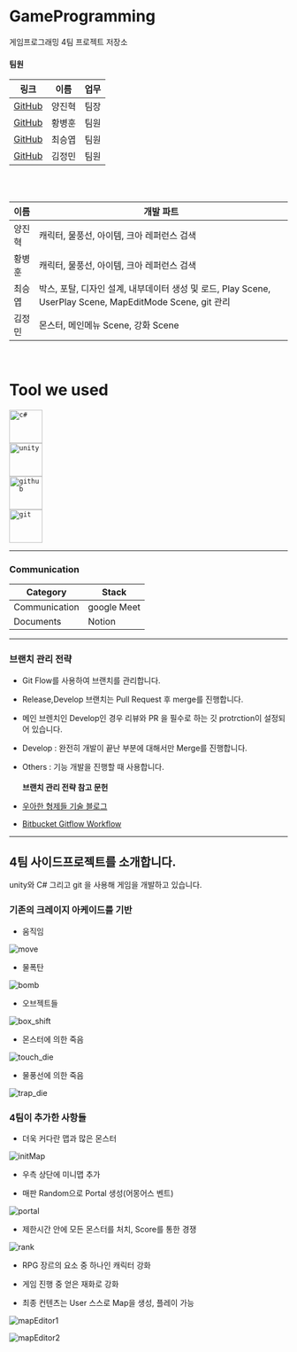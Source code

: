 <!-- Touched by HwangBBang -->

# GameProgramming

게임프로그래밍 4팀 프로젝트 저장소<br>

#### 팀원

| 링크                                       | 이름   | 업무 |
| ------------------------------------------ | ------ | ---- |
| [GitHub](https://github.com/YangJinHyeok)  | 양진혁 | 팀장 |
| [GitHub](https://github.com/HwangBBang)    | 황병훈 | 팀원 |
| [GitHub](https://github.com/seungyeobchoi) | 최승엽 | 팀원 |
| [GitHub](https://github.com/jmkim774)      | 김정민 | 팀원 |

<br><br>

| 이름   | 개발 파트                                                                                                 |
| ------ | --------------------------------------------------------------------------------------------------------- |
| 양진혁 | 캐릭터, 물풍선, 아이템, 크아 레퍼런스 검색                                                                |
| 황병훈 | 캐릭터, 물풍선, 아이템, 크아 레퍼런스 검색                                                                |
| 최승엽 | 박스, 포탈, 디자인 설계, 내부데이터 생성 및 로드, Play Scene, UserPlay Scene, MapEditMode Scene, git 관리 |
| 김정민 | 몬스터, 메인메뉴 Scene, 강화 Scene                                                                        |

<br>

# Tool we used

<code><img title="C#" alt="c#" width="60px" 
        src = "https://cdn.jsdelivr.net/gh/devicons/devicon/icons/csharp/csharp-line.svg" /> </code>
<code><img title="Unity" alt="unity" width="60px" 
        src="https://cdn.jsdelivr.net/gh/devicons/devicon/icons/unity/unity-original-wordmark.svg" /> </code>
<code><img title="GitHub" alt="github" width="60px" 
        src="https://cdn.jsdelivr.net/gh/devicons/devicon/icons/github/github-original-wordmark.svg"/> </code>
<code><img title="Git" alt="git" width="60px" 
        src="https://cdn.jsdelivr.net/gh/devicons/devicon/icons/git/git-original-wordmark.svg" /></code>

---

### Communication

| Category      | Stack       |
| ------------- | ----------- |
| Communication | google Meet |
| Documents     | Notion      |

---

### 브랜치 관리 전략

- Git Flow를 사용하여 브랜치를 관리합니다.

- Release,Develop 브랜치는 Pull Request 후 merge를 진행합니다.

- 메인 브렌치인 Develop인 경우 리뷰와 PR 을 필수로 하는 깃 protrction이 설정되어 있습니다.

- Develop : 완전히 개발이 끝난 부분에 대해서만 Merge를 진행합니다.
- Others : 기능 개발을 진행할 때 사용합니다.
  <br><br>
  <b>브랜치 관리 전략 참고 문헌</b><br>
- [우아한 형제들 기술 블로그](http://woowabros.github.io/experience/2017/10/30/baemin-mobile-git-branch-strategy.html)
- [Bitbucket Gitflow Workflow](https://www.atlassian.com/git/tutorials/comparing-workflows/gitflow-workflow)

---

## 4팀 사이드프로젝트를 소개합니다.

unity와 C# 그리고 git 을 사용해 게임을 개발하고 있습니다.<br>

### 기존의 크레이지 아케이드를 기반

- 움직임

![move](https://github.com/YangJinHyeok/T01402201-Team-4/assets/96881651/e877b30b-2bdf-497f-b6c1-358240b90130)

- 물폭탄

![bomb](https://github.com/YangJinHyeok/T01402201-Team-4/assets/96881651/2abfdd7b-dae3-40c4-996f-f50b00b15a6a)

- 오브젝트들

![box_shift](https://github.com/YangJinHyeok/T01402201-Team-4/assets/96881651/81c82172-0543-41a5-a51c-b9eb3277660e)

- 몬스터에 의한 죽음

![touch_die](https://github.com/YangJinHyeok/T01402201-Team-4/assets/96881651/12692a11-3958-4e99-be47-281648a25db1)

- 물풍선에 의한 죽음

![trap_die](https://github.com/YangJinHyeok/T01402201-Team-4/assets/96881651/2228b2e0-6ab5-4ca7-be7b-ad2ee4ae2132)

### 4팀이 추가한 사항들

- 더욱 커다란 맵과 많은 몬스터

![initMap](https://github.com/YangJinHyeok/T01402201-Team-4/assets/96881651/13dd511a-b8e4-433b-96f3-bf064e1edb39)

- 우측 상단에 미니맵 추가

- 매판 Random으로 Portal 생성(어몽어스 벤트)

![portal](https://github.com/YangJinHyeok/T01402201-Team-4/assets/96881651/263ef327-57e4-4255-87a5-5ec9816d6bf5)

- 제한시간 안에 모든 몬스터를 처치, Score를 통한 경쟁

![rank](https://github.com/YangJinHyeok/T01402201-Team-4/assets/96881651/8d964130-1df8-482f-932b-18967cb0bb0e)

- RPG 장르의 요소 중 하나인 캐릭터 강화
- 게임 진행 중 얻은 재화로 강화

- 최종 컨텐츠는 User 스스로 Map을 생성, 플레이 가능

![mapEditor1](https://github.com/YangJinHyeok/T01402201-Team-4/assets/96881651/8a733744-8f02-42b4-ab4c-c9362e51b2af)

![mapEditor2](https://github.com/YangJinHyeok/T01402201-Team-4/assets/96881651/a667e21b-9fa7-41af-aae6-2065fa3f9174)
